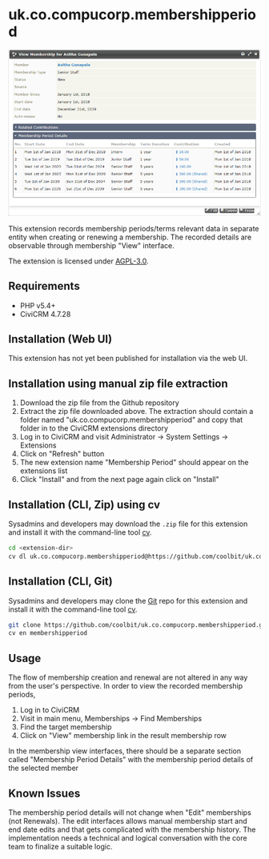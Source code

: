 # uk.co.compucorp.membershipperiod

![Screenshot](/images/screenshot.png)

This extension records membership periods/terms relevant data in separate entity when creating or renewing a membership. The recorded details are observable through membership "View" interface.

The extension is licensed under [AGPL-3.0](LICENSE.txt).

## Requirements

* PHP v5.4+
* CiviCRM 4.7.28

## Installation (Web UI)

This extension has not yet been published for installation via the web UI.

## Installation using manual zip file extraction

1. Download the zip file from the Github repository
2. Extract the zip file downloaded above. The extraction should contain a folder named "uk.co.compucorp.membershipperiod" and copy that folder in to the CiviCRM extensions directory
3. Log in to CiviCRM and visit Administrator -> System Settings -> Extensions
4. Click on "Refresh" button
5. The new extension name "Membership Period" should appear on the extensions list
6. Click "Install" and from the next page again click on "Install"

## Installation (CLI, Zip) using cv

Sysadmins and developers may download the `.zip` file for this extension and
install it with the command-line tool [cv](https://github.com/civicrm/cv).

```bash
cd <extension-dir>
cv dl uk.co.compucorp.membershipperiod@https://github.com/coolbit/uk.co.compucorp.membershipperiod/archive/master.zip
```
## Installation (CLI, Git)

Sysadmins and developers may clone the [Git](https://en.wikipedia.org/wiki/Git) repo for this extension and
install it with the command-line tool [cv](https://github.com/civicrm/cv).

```bash
git clone https://github.com/coolbit/uk.co.compucorp.membershipperiod.git
cv en membershipperiod
```

## Usage
The flow of membership creation and renewal are not altered in any way from the user's perspective. In order to view the recorded membership periods,
1. Log in to CiviCRM
2. Visit in main menu, Memberships -> Find Memberships
3. Find the target membership
4. Click on "View" membership link in the result membership row

In the membership view interfaces, there should be a separate section called "Membership Period Details" with the membership period details of the selected member

## Known Issues
The membership period details will not change when "Edit" memberships (not Renewals). The edit interfaces allows manual membership start and end date edits and that gets complicated with the membership history. The implementation needs a technical and logical conversation with the core team to finalize a suitable logic.
